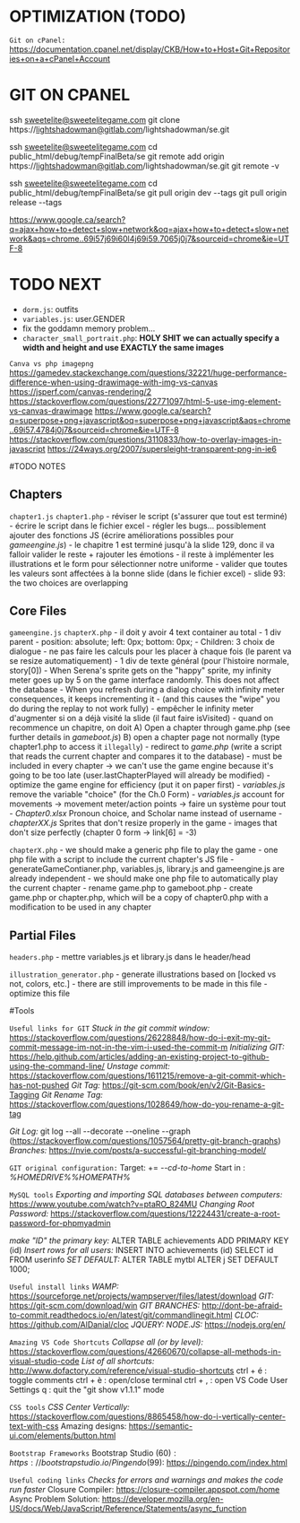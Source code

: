 ﻿# OPTIMIZATION (TODO)
`Git on cPanel:` https://documentation.cpanel.net/display/CKB/How+to+Host+Git+Repositories+on+a+cPanel+Account

# GIT ON CPANEL
ssh sweetelite@sweetelitegame.com
git clone https://lightshadowman@gitlab.com/lightshadowman/se.git


ssh sweetelite@sweetelitegame.com
cd public_html/debug/tempFinalBeta/se
git remote add origin https://lightshadowman@gitlab.com/lightshadowman/se.git
git remote -v


ssh sweetelite@sweetelitegame.com
cd public_html/debug/tempFinalBeta/se
git pull origin dev --tags
git pull origin release --tags


https://www.google.ca/search?q=ajax+how+to+detect+slow+network&oq=ajax+how+to+detect+slow+network&aqs=chrome..69i57j69i60l4j69i59.7065j0j7&sourceid=chrome&ie=UTF-8

# TODO NEXT
- `dorm.js`: outfits
- `variables.js`: user.GENDER
- fix the goddamn memory problem...
- `character_small_portrait.php`: **HOLY SHIT we can actually specify a width and height and use EXACTLY the same images**

`Canva vs php imagepng`
https://gamedev.stackexchange.com/questions/32221/huge-performance-difference-when-using-drawimage-with-img-vs-canvas
https://jsperf.com/canvas-rendering/2
https://stackoverflow.com/questions/22771097/html-5-use-img-element-vs-canvas-drawimage
https://www.google.ca/search?q=superpose+png+javascript&oq=superpose+png+javascript&aqs=chrome..69i57.4784j0j7&sourceid=chrome&ie=UTF-8
https://stackoverflow.com/questions/3110833/how-to-overlay-images-in-javascript
https://24ways.org/2007/supersleight-transparent-png-in-ie6


#TODO NOTES

## Chapters
`chapter1.js`       `chapter1.php`
    - réviser le script (s'assurer que tout est terminé)
    - écrire le script dans le fichier excel
    - régler les bugs... possiblement ajouter des fonctions JS (écrire améliorations possibles pour *gameengine.js*)
    - le chapitre 1 est terminé jusqu'à la slide 129, donc il va falloir valider le reste + rajouter les émotions
    - il reste à implémenter les illustrations et le form pour sélectionner notre uniforme
    - valider que toutes les valeurs sont affectées à la bonne slide (dans le fichier excel)
    - slide 93: the two choices are overlapping

## Core Files
`gameengine.js`         `chapterX.php`
    - il doit y avoir 4 text container au total
        - 1 div parent
            - position: absolute; left: 0px; bottom: 0px;
            - Children: 3 choix de dialogue
            - ne pas faire les calculs pour les placer à chaque fois (le parent va se resize automatiquement)
        - 1 div de texte général (pour l'histoire normale, story[0])
    - When Serena's sprite gets on the "happy" sprite, my infinity meter goes up by 5 on the game interface randomly. This does not affect the database
    - When you refresh during a dialog choice with infinity meter consequences, it keeps incrementing it
        - (and this causes the "wipe" you do during the replay to not work fully)
        - empêcher le infinity meter d'augmenter si on a déjà visité la slide (il faut faire isVisited)
    - quand on recommence un chapitre, on doit
        A) Open a chapter through game.php (see further details in *gameboot.js*)
        B) open a chapter page not normally (type chapter1.php to access it `illegally`)
            - redirect to *game.php* (write a script that reads the current chapter and compares it to the database)
            - must be included in every chapter -> we can't use the game engine because it's going to be too late (user.lastChapterPlayed will already be modified)
    - optimize the game engine for efficiency (put it on paper first)
    - *variables.js* remove the variable "choice" (for the Ch.0 Form)
    - *variables.js* account for movements -> movement meter/action points -> faire un système pour tout
    - *Chapter0.xlsx* Pronoun choice, and Scholar name instead of username
    - *chapterXX.js* Sprites that don't resize properly in the game
    - images that don't size perfectly (chapter 0 form -> link[6] = -3)

`chapterX.php`
    - we should make a generic php file to play the game
    - one php file with a script to include the current chapter's JS file
    - generateGameContianer.php, variables.js, library.js and gameengine.js are already independent
    - we should make one php file to automatically play the current chapter
    - rename game.php to gameboot.php
    - create game.php or chapter.php, which will be a copy of chapter0.php with a modification to be used in any chapter

## Partial Files
`headers.php`
    - mettre variables.js et library.js dans le header/head

`illustration_generator.php`
    - generate illustrations based on [locked vs not, colors, etc.]
    - there are still improvements to be made in this file
    - optimize this file

#Tools

`Useful links for GIT`
*Stuck in the git commit window:* https://stackoverflow.com/questions/26228848/how-do-i-exit-my-git-commit-message-im-not-in-the-vim-i-used-the-commit-m
*Initializing GIT:* https://help.github.com/articles/adding-an-existing-project-to-github-using-the-command-line/
*Unstage commit:* https://stackoverflow.com/questions/1611215/remove-a-git-commit-which-has-not-pushed
*Git Tag:* https://git-scm.com/book/en/v2/Git-Basics-Tagging
*Git Rename Tag:* https://stackoverflow.com/questions/1028649/how-do-you-rename-a-git-tag


*Git Log:* git log --all --decorate --oneline --graph (https://stackoverflow.com/questions/1057564/pretty-git-branch-graphs)
*Branches:* https://nvie.com/posts/a-successful-git-branching-model/


`GIT original configuration:`
Target: += *--cd-to-home*
Start in : *%HOMEDRIVE%%HOMEPATH%*

`MySQL tools`
*Exporting and importing SQL databases between computers:* https://www.youtube.com/watch?v=ptaRO_824MU
*Changing Root Password:* https://stackoverflow.com/questions/12224431/create-a-root-password-for-phpmyadmin

*make "ID" the primary key:* ALTER TABLE achievements ADD PRIMARY KEY (id)
*Insert rows for all users:* INSERT INTO achievements (id) SELECT id FROM userinfo
*SET DEFAULT:* ALTER TABLE mytbl ALTER j SET DEFAULT 1000;



`Useful install links`
*WAMP:* https://sourceforge.net/projects/wampserver/files/latest/download
*GIT:* https://git-scm.com/download/win
*GIT BRANCHES:* http://dont-be-afraid-to-commit.readthedocs.io/en/latest/git/commandlinegit.html
*CLOC:* https://github.com/AlDanial/cloc
*JQUERY:* 
*NODE.JS:* https://nodejs.org/en/

`Amazing VS Code Shortcuts`
*Collapse all (or by level):* https://stackoverflow.com/questions/42660670/collapse-all-methods-in-visual-studio-code
*List of all shortcuts:* http://www.dofactory.com/reference/visual-studio-shortcuts
ctrl + é : toggle comments
ctrl + è : open/close terminal
ctrl + , : open VS Code User Settings
q : quit the "git show v1.1.1" mode

`CSS tools`
*CSS Center Vertically:* https://stackoverflow.com/questions/8865458/how-do-i-vertically-center-text-with-css
Amazing designs: https://semantic-ui.com/elements/button.html

`Bootstrap Frameworks`
Bootstrap Studio (60$): https://bootstrapstudio.io/
Pingendo (99$): https://pingendo.com/index.html

`Useful coding links`
*Checks for errors and warnings and makes the code run faster*
Closure Compiler: https://closure-compiler.appspot.com/home
Async Problem Solution: https://developer.mozilla.org/en-US/docs/Web/JavaScript/Reference/Statements/async_function